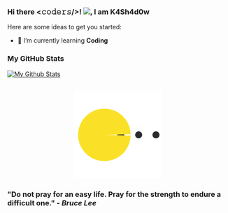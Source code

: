 ### Hi there <𝚌𝚘𝚍𝚎𝚛𝚜/>! <img src="https://github.com/TheDudeThatCode/TheDudeThatCode/blob/master/Assets/Hi.gif" width="29px">, I am K4Sh4d0w

Here are some ideas to get you started:

- 🌱 I’m currently learning **Coding**

### My GitHub Stats

[![My Github Stats](https://github-readme-stats.vercel.app/api?username=K4Sh4d0w&show_icons=true&title_color=fff&icon_color=79ff97&text_color=9f9f9f&bg_color=151515)](https://github.com/K4Sh4d0w)

<div align="center">
	<br>
	<img src="https://raw.githubusercontent.com/Aniket965/Aniket965/master/pacman.svg?sanitize=true" width="200" height="200">
	<br>
</div>


### "Do not pray for an easy life. Pray for the strength to endure a difficult one." - _Bruce Lee_
